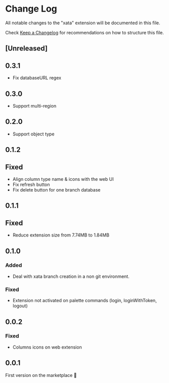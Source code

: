 # Change Log

All notable changes to the "xata" extension will be documented in this file.

Check [Keep a Changelog](http://keepachangelog.com/) for recommendations on how to structure this file.

## [Unreleased]

## 0.3.1

- Fix databaseURL regex

## 0.3.0

- Support multi-region

## 0.2.0

- Support object type

## 0.1.2

## Fixed

- Align column type name & icons with the web UI
- Fix refresh button
- Fix delete button for one branch database

## 0.1.1

## Fixed

- Reduce extension size from 7.74MB to 1.84MB

## 0.1.0

### Added

- Deal with xata branch creation in a non git environment.

### Fixed

- Extension not activated on palette commands (login, loginWithToken, logout)

## 0.0.2

### Fixed

- Columns icons on web extension

## 0.0.1

First version on the marketplace 🎉
